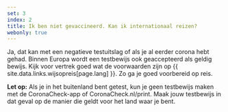 ```yaml
---
set: 3
index: 2
title: Ik ben niet gevaccineerd. Kan ik internationaal reizen?
webonly: true
---
```

Ja, dat kan met een negatieve testuitslag of als je al eerder corona hebt gehad. Binnen Europa wordt een testbewijs ook geaccepteerd als geldig bewijs. Kijk voor vertrek goed wat de voorwaarden zijn op {{ site.data.links.wijsopreis[page.lang] }}. Zo ga je goed voorbereid op reis.

**Let op:** Als je in het buitenland bent getest, kun je geen testbewijs maken met de CoronaCheck-app of CoronaCheck.nl/print. Maak jouw testbewijs in dat geval op de manier die geldt voor het land waar je bent. 
